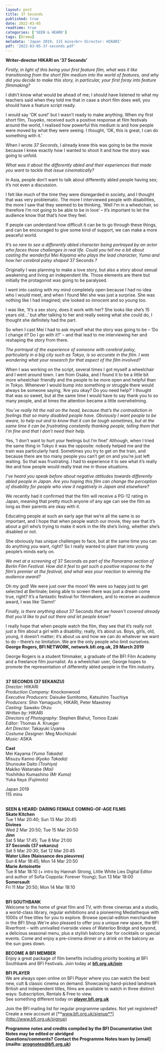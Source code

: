 ```yaml
---
layout: post
title: 37 Seconds
published: true
date: 2022-03-05
readtime: true
categories: ['SEEN & HEARD']
tags: [Drama]
metadata: 'Japan 2019, 115 mins<br> Director: HIKARI'
pdf: '2022-03-05-37-seconds.pdf'
---
```


**Writer-director HIKARI on ‘37 Seconds’**

_Firstly, in light of this being your first feature film, what was it like transitioning from the short film medium into the world of features, and why did you decide to make this story, in particular, your first foray into feature filmmaking?_

I didn’t know what would be ahead of me; I should have listened to what my teachers said when they told me that in case a short film does well, you should have a feature script ready.

I would say ‘OK sure!’ but I wasn’t ready to make anything. When my first short film, _Tsuyako_, received such a positive response at film festivals around the world, I realised how powerful this medium is and how people were moved by what they were seeing. I thought, ‘OK, this is great, I can do something with it.’

When I wrote _37 Seconds_, I already knew this was going to be the movie because I knew exactly how I wanted to shoot it and how the story was going to unfold.

_What was it about the differently abled and their experiences that made you want to tackle that issue cinematically?_

In Asia, people don’t want to talk about differently abled people having sex; it’s not even a discussion.

I felt like much of the time they were disregarded in society, and I thought that was very problematic. The more I interviewed people with disabilities, the more I saw that they seemed to be thinking, ‘Well I’m in a wheelchair, so therefore I’m not going to be able to be in love’ – it’s important to let the audience know that that’s how they feel.

If people can understand how difficult it can be to go through these things, and can be encouraged to give some kind of support, we can make a more peaceful world.

_It’s so rare to see a differently abled character being portrayed by an actor who faces those challenges in real life. Could you tell me a bit about casting the wonderful Mei Kayama who plays the lead character, Yuma and how her cerebral palsy shaped_ 37 Seconds _?_

Originally I was planning to make a love story, but also a story about sexual awakening and living an independent life. Those elements are there but initially the protagonist was going to be paralysed.

I went into casting with my mind completely open because I had no idea who I would meet, and when I found Mei she was just a surprise. She was nothing like I had imagined; she looked so innocent and so young too.

I was like, ‘It’s a sex story, does it work with her? She looks like she’s 15 years old…’ but after talking to her and really seeing what she could do, I thought she definitely had the part.

So when I cast Mei I had to ask myself what the story was going to be – ‘Do I change it? Do I go with it?’ – and that lead to me interviewing her and reshaping the story from there.

_The portrayal of the experience of someone with cerebral palsy, particularly in a big city such as Tokyo, is so accurate in the film. I was wondering what your research for that aspect of the film involved?_

When I was working on the script, several times I got myself a wheelchair and I went around town. I am from Osaka, and I found it to be a little bit more wheelchair friendly and the people to be more open and helpful than in Tokyo. Whenever I would bump into something or struggle there would always be someone saying, ‘Are you okay? Do you need help?’ I thought that was so sweet, but at the same time I would have to say thank you to so many people, and at times the attention became a little overwhelming.

_You’ve really hit the nail on the head, because that’s the contradiction in feelings that so many disabled people have. Obviously I want people to be aware, to help out and to know that it can be tough sometimes, but at the same time it can be frustrating constantly thanking people, telling them that I’m fine and that I don’t need their help._

Yes, ‘I don’t want to hurt your feelings but I’m fine!’ Although, when I tried the same thing in Tokyo it was the opposite: nobody helped me and the train was particularly hard. Sometimes you try to get on the train, and because there are too many people you can’t get on and you’re just left waiting. So that was frustrating. I had to experience it to see what it’s really like and how people would really treat me in those situations.

_I’ve heard you speak before about negative attitudes towards differently abled people in Japan. Are you hoping this film can change the perception of disability for people who view it negatively in Japan and elsewhere?_

We recently had it confirmed that the film will receive a PG-12 rating in Japan, meaning that pretty much anyone of any age can see the film as long as their parents are okay with it.

Educating people at such an early age that we’re all the same is so important, and I hope that when people watch our movie, they see that it’s about a girl who’s trying to make it work in the life she’s living, whether she’s disabled  or not.

She obviously has unique challenges to face, but at the same time you can do anything you want, right? So I really wanted to plant that into young people’s minds early on.

_We met at a screening of_ 37 Seconds _as part of the Panorama section of Berlin Film Festival. How did it feel to get such a positive response to the film’s premier at the festival, and what was your reaction to winning the audience award?_

Oh my god! We were just over the moon! We were so happy just to get selected at Berlinale; being able to screen there was just a dream come true, right? It’s a fantastic festival for filmmakers, and to receive an audience award, I was like ‘Damn!’

_Finally, is there anything about_ 37 Seconds _that we haven’t covered already that you’d like to put out there and let people know?_

I really hope that when people watch the film, they see that it’s really not just a film about a girl with a disability; really, it’s about us. Boys, girls, old, young, it doesn’t matter; it’s about us and how we can do whatever we want to do – there’s no limitation. We are the only people who limit ourselves.  
**George Rogers, BFI NETWORK, network.bfi.org.uk, 29 March 2019**

George Rogers is a student filmmaker, a graduate of the BFI Film Academy and a freelance film journalist. As a wheelchair user, George hopes to promote the representation of differently abled people in the film industry.
<br><br>

**37 SECONDS (37 SEKANZU)**<br>
_Director:_ HIKARI<br>
_Production Company:_ Knockonwood<br>
_Executive Producers:_ Daisuke Sumitomo,  Katsuhiro Tsuchiya<br>
_Producers:_ Shin Yamaguchi, HIKARI,  Peter Maestrey<br>
_Casting:_ Sawako Ohzu<br>
_Written by:_ HIKARI<br>
_Directors of Photography:_ Stephen Blahut,  Tomoo Ezaki<br>
_Editor:_ Thomas A. Krueger<br>
_Art Director:_ Takayuki Uyama<br>
_Costume Designer:_ Meg Mochizuki<br>
_Music:_ ASKA<br>

**Cast**<br>
Mei Kayama _(Yuma Takada)_<br>
Misuzu Kanno _(Kyoko Takada)_<br>
Shunsuke Daito _(Toshiya)_<br>
Makiko Watanabe _(Mai)_<br>
Yoshihiko Kumashino _(Mr Kuma)_<br>
Yuka Itaya _(Fujimoto)_<br>

Japan 2019<br>
115 mins<br>
<br>

**SEEN & HEARD: DARING FEMALE COMING-OF-AGE FILMS**<br>
**Skate Kitchen**<br>
Tue 1 Mar 20:40; Sun 13 Mar 20:45<br>
**Divines**<br>
Wed 2 Mar 20:50; Tue 15 Mar 20:50<br> 
**Jinn**<br>
Sat 5 Mar 17:45; Tue 8 Mar 21:00<br> 
**37 Seconds (37 sekanzu)**<br>
Sat 5 Mar 20:30; Sat 12 Mar 20:45<br> 
**Water Lilies (Naissance des pieuvres)**<br>
Sun 6 Mar 18:45; Mon 14 Mar 20:50<br> 
**Marie Antoinette**<br> 
Tue 8 Mar 18:10 (+ intro by Hannah Strong, Little White Lies Digital Editor and author of Sofia Coppola: Forever Young); Sun 13 Mar 18:00<br> 
**Somersault**<br>
Fri 11 Mar 20:50; Mon 14 Mar 18:10<br>
<br>


**BFI SOUTHBANK**  
Welcome to the home of great film and TV, with three cinemas and a studio, a world-class library, regular exhibitions and a pioneering Mediatheque with 1000s of free titles for you to explore. Browse special-edition merchandise in the BFI Shop.We&#39;re also pleased to offer you a unique new space, the BFI Riverfront – with unrivalled riverside views of Waterloo Bridge and beyond, a delicious seasonal menu, plus a stylish balcony bar for cocktails or special events. Come and enjoy a pre-cinema dinner or a drink on the balcony as the sun goes down.  

**BECOME A BFI MEMBER**  
Enjoy a great package of film benefits including priority booking at BFI Southbank and BFI Festivals. Join today at [**bfi.org.uk/join**](http://www.bfi.org.uk/join)  

**BFI PLAYER**  
 We are always open online on BFI Player where you can watch the best new, cult &amp; classic cinema on demand. Showcasing hand-picked landmark British and independent titles, films are available to watch in three distinct ways: Subscription, Rentals &amp; Free to view.<br> 
See something different today on [**player.bfi.org.uk**](https://player.bfi.org.uk/)

Join the BFI mailing list for regular programme updates. Not yet registered? Create a new account at [**www.bfi.org.uk/signup**](http://www.bfi.org.uk/signup)

**Programme notes and credits compiled by the BFI Documentation Unit  
Notes may be edited or abridged  
Questions/comments? Contact the Programme Notes team by [email](mailto: prognotes@bfi.org.uk)**

<!--stackedit_data:
eyJoaXN0b3J5IjpbLTc2NzY3MjU4OF19
-->
